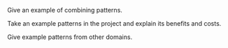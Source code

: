 <panel type="info" header="`W11.3a` Can combine multiple patterns to fit a context :star::star::star:" expanded no-close>
  <include src="../../book/designPatterns/more/combiningDesignPatterns/full.md" />
  <panel header=":dart: Evidence" expanded>

Give an example of combining patterns.

  </panel>
</panel>

<panel type="info" header="`W11.3b` Can explain pros and cons of design patterns :star::star::star:" expanded no-close>
  <include src="../../book/designPatterns/more/usingDesignPatterns/full.md" />
  <panel header=":dart: Evidence" expanded>

Take an example patterns in the project and explain its benefits and costs.

  </panel>
</panel>

<panel type="info" header="`W11.3c` Can differentiate between design patterns and principles :star::star::star:" expanded no-close>
  <include src="../../book/designPatterns/more/vsPrinciples/full.md" />
<!-- TODO: add evidence -->
</panel>

<panel type="success" header="`W11.3d` Can explain how patterns exist beyond software design domain :star::star::star::star:" expanded no-close>
  <include src="../../book/designPatterns/more/otherTypesOfPatterns/full.md" />
  <panel header=":dart: Evidence" expanded>

Give example patterns from other domains.

  </panel>
</panel>
